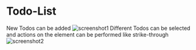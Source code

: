 # Todo-List
New Todos can be added
![screenshot1](https://user-images.githubusercontent.com/23719700/36796223-168c36f0-1ccb-11e8-8f96-5916193fbdb3.png)
Different Todos can be selected and actions on the element can be performed like strike-through
![screenshot2](https://user-images.githubusercontent.com/23719700/36796348-5f741f2c-1ccb-11e8-8f2a-a1114dff0b5e.png)
